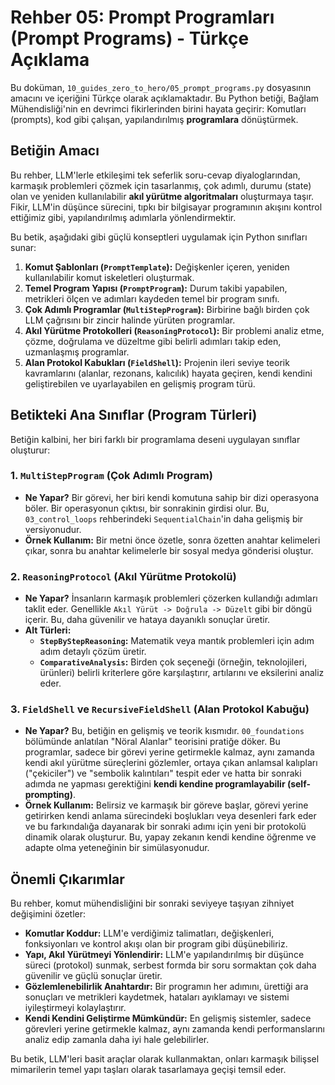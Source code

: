 # Rehber 05: Prompt Programları (Prompt Programs) - Türkçe Açıklama

Bu doküman, `10_guides_zero_to_hero/05_prompt_programs.py` dosyasının amacını ve içeriğini Türkçe olarak açıklamaktadır. Bu Python betiği, Bağlam Mühendisliği'nin en devrimci fikirlerinden birini hayata geçirir: Komutları (prompts), kod gibi çalışan, yapılandırılmış **programlara** dönüştürmek.

## Betiğin Amacı

Bu rehber, LLM'lerle etkileşimi tek seferlik soru-cevap diyaloglarından, karmaşık problemleri çözmek için tasarlanmış, çok adımlı, durumu (state) olan ve yeniden kullanılabilir **akıl yürütme algoritmaları** oluşturmaya taşır. Fikir, LLM'in düşünce sürecini, tıpkı bir bilgisayar programının akışını kontrol ettiğimiz gibi, yapılandırılmış adımlarla yönlendirmektir.

Bu betik, aşağıdaki gibi güçlü konseptleri uygulamak için Python sınıfları sunar:

1.  **Komut Şablonları (`PromptTemplate`):** Değişkenler içeren, yeniden kullanılabilir komut iskeletleri oluşturmak.
2.  **Temel Program Yapısı (`PromptProgram`):** Durum takibi yapabilen, metrikleri ölçen ve adımları kaydeden temel bir program sınıfı.
3.  **Çok Adımlı Programlar (`MultiStepProgram`):** Birbirine bağlı birden çok LLM çağrısını bir zincir halinde yürüten programlar.
4.  **Akıl Yürütme Protokolleri (`ReasoningProtocol`):** Bir problemi analiz etme, çözme, doğrulama ve düzeltme gibi belirli adımları takip eden, uzmanlaşmış programlar.
5.  **Alan Protokol Kabukları (`FieldShell`):** Projenin ileri seviye teorik kavramlarını (alanlar, rezonans, kalıcılık) hayata geçiren, kendi kendini geliştirebilen ve uyarlayabilen en gelişmiş program türü.

## Betikteki Ana Sınıflar (Program Türleri)

Betiğin kalbini, her biri farklı bir programlama deseni uygulayan sınıflar oluşturur:

### 1. `MultiStepProgram` (Çok Adımlı Program)
*   **Ne Yapar?** Bir görevi, her biri kendi komutuna sahip bir dizi operasyona böler. Bir operasyonun çıktısı, bir sonrakinin girdisi olur. Bu, `03_control_loops` rehberindeki `SequentialChain`'in daha gelişmiş bir versiyonudur.
*   **Örnek Kullanım:** Bir metni önce özetle, sonra özetten anahtar kelimeleri çıkar, sonra bu anahtar kelimelerle bir sosyal medya gönderisi oluştur.

### 2. `ReasoningProtocol` (Akıl Yürütme Protokolü)
*   **Ne Yapar?** İnsanların karmaşık problemleri çözerken kullandığı adımları taklit eder. Genellikle `Akıl Yürüt -> Doğrula -> Düzelt` gibi bir döngü içerir. Bu, daha güvenilir ve hataya dayanıklı sonuçlar üretir.
*   **Alt Türleri:**
    *   **`StepByStepReasoning`:** Matematik veya mantık problemleri için adım adım detaylı çözüm üretir.
    *   **`ComparativeAnalysis`:** Birden çok seçeneği (örneğin, teknolojileri, ürünleri) belirli kriterlere göre karşılaştırır, artılarını ve eksilerini analiz eder.

### 3. `FieldShell` ve `RecursiveFieldShell` (Alan Protokol Kabuğu)
*   **Ne Yapar?** Bu, betiğin en gelişmiş ve teorik kısmıdır. `00_foundations` bölümünde anlatılan "Nöral Alanlar" teorisini pratiğe döker. Bu programlar, sadece bir görevi yerine getirmekle kalmaz, aynı zamanda kendi akıl yürütme süreçlerini gözlemler, ortaya çıkan anlamsal kalıpları ("çekiciler") ve "sembolik kalıntıları" tespit eder ve hatta bir sonraki adımda ne yapması gerektiğini **kendi kendine programlayabilir (self-prompting)**.
*   **Örnek Kullanım:** Belirsiz ve karmaşık bir göreve başlar, görevi yerine getirirken kendi anlama sürecindeki boşlukları veya desenleri fark eder ve bu farkındalığa dayanarak bir sonraki adımı için yeni bir protokolü dinamik olarak oluşturur. Bu, yapay zekanın kendi kendine öğrenme ve adapte olma yeteneğinin bir simülasyonudur.

## Önemli Çıkarımlar

Bu rehber, komut mühendisliğini bir sonraki seviyeye taşıyan zihniyet değişimini özetler:

*   **Komutlar Koddur:** LLM'e verdiğimiz talimatları, değişkenleri, fonksiyonları ve kontrol akışı olan bir program gibi düşünebiliriz.
*   **Yapı, Akıl Yürütmeyi Yönlendirir:** LLM'e yapılandırılmış bir düşünce süreci (protokol) sunmak, serbest formda bir soru sormaktan çok daha güvenilir ve güçlü sonuçlar üretir.
*   **Gözlemlenebilirlik Anahtardır:** Bir programın her adımını, ürettiği ara sonuçları ve metrikleri kaydetmek, hataları ayıklamayı ve sistemi iyileştirmeyi kolaylaştırır.
*   **Kendi Kendini Geliştirme Mümkündür:** En gelişmiş sistemler, sadece görevleri yerine getirmekle kalmaz, aynı zamanda kendi performanslarını analiz edip zamanla daha iyi hale gelebilirler.

Bu betik, LLM'leri basit araçlar olarak kullanmaktan, onları karmaşık bilişsel mimarilerin temel yapı taşları olarak tasarlamaya geçişi temsil eder.